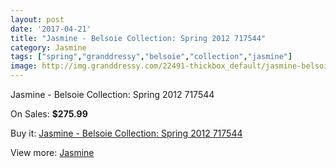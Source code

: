 ```yaml
---
layout: post
date: '2017-04-21'
title: "Jasmine - Belsoie Collection: Spring 2012 717544"
category: Jasmine
tags: ["spring","granddressy","belsoie","collection","jasmine"]
image: http://img.granddressy.com/22491-thickbox_default/jasmine-belsoie-collection-spring-2012-717544.jpg
---
```

Jasmine - Belsoie Collection: Spring 2012 717544

On Sales: **$275.99**
<a href="https://www.granddressy.com/en/jasmine/21439-jasmine-belsoie-collection-spring-2012-717544.html"><amp-img layout="responsive" width="600" height="600" src="//img.granddressy.com/22491-thickbox_default/jasmine-belsoie-collection-spring-2012-717544.jpg" alt="Jasmine - Belsoie Collection: Spring 2012 717544 0" /></a>

Buy it: [Jasmine - Belsoie Collection: Spring 2012 717544](https://www.granddressy.com/en/jasmine/21439-jasmine-belsoie-collection-spring-2012-717544.html "Jasmine - Belsoie Collection: Spring 2012 717544")

View more: [Jasmine](https://www.granddressy.com/en/356-jasmine "Jasmine")
